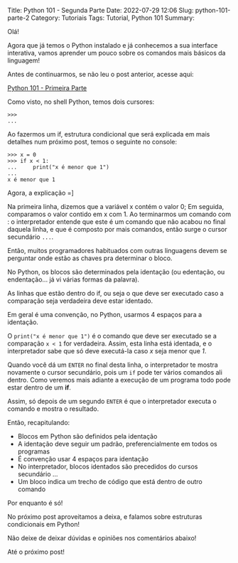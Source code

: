Title: Python 101 - Segunda Parte
Date: 2022-07-29 12:06
Slug: python-101-parte-2
Category: Tutoriais
Tags: Tutorial, Python 101
Summary:

Olá!

Agora que já temos o Python instalado e já conhecemos a sua interface interativa, vamos aprender um pouco sobre os comandos mais básicos da linguagem!

Antes de continuarmos, se não leu o post anterior, acesse aqui:

[Python 101 - Primeira Parte]({filename}/Tutoriais/python101.md)

Como visto, no shell Python, temos dois cursores:

    >>>
    ...

Ao fazermos um if, estrutura condicional que será explicada em mais detalhes num próximo post, temos o seguinte no console:

    >>> x = 0
    >>> if x < 1:
    ...     print("x é menor que 1")
    ... 
    x é menor que 1

Agora, a explicação =]

Na primeira linha, dizemos que a variável x contém o valor 0;
Em seguida, comparamos o valor contido em x com 1. Ao terminarmos um comando com : o interpretador entende que este é um comando que não acabou no final daquela linha, e que é composto por mais comandos, então surge o cursor secundário `...`.

Então, muitos programadores habituados com outras linguagens devem se perguntar onde estão as chaves pra determinar o bloco.

No Python, os blocos são determinados pela identação (ou edentação, ou endentação... já vi várias formas da palavra).

As linhas que estão dentro do if, ou seja o que deve ser executado caso a comparação seja verdadeira deve estar identado.

Em geral é uma convenção, no Python, usarmos 4 espaços para a identação.

O `print("x é menor que 1")` é o comando que deve ser executado se a comparação `x < 1` for verdadeira. Assim, esta linha está identada, e o interpretador sabe que só deve executá-la caso *x* seja menor que *1*.

Quando você dá um `ENTER` no final desta linha, o interpretador te mostra novamente o cursor secundário, pois um `if` pode ter vários comandos ali dentro. Como veremos mais adiante a execução de um programa todo pode estar dentro de um __if__.

Assim, só depois de um segundo `ENTER` é que o interpretador executa o comando e mostra o resultado.

Então, recapitulando:

* Blocos em Python são definidos pela identação
* A identação deve seguir um padrão, preferencialmente em todos os programas
* É convenção usar 4 espaços para identação
* No interpretador, blocos identados são precedidos do cursos secundário ...
* Um bloco indica um trecho de código que está dentro de outro comando

Por enquanto é só!

No próximo post aproveitamos a deixa, e falamos sobre estruturas condicionais em Python!

Não deixe de deixar dúvidas e opiniões nos comentários abaixo!

Até o próximo post!